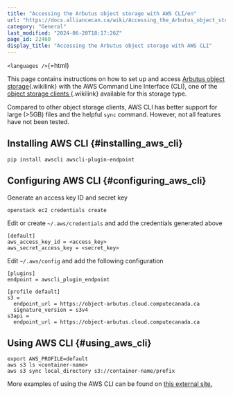 ```yaml
---
title: "Accessing the Arbutus object storage with AWS CLI/en"
url: "https://docs.alliancecan.ca/wiki/Accessing_the_Arbutus_object_storage_with_AWS_CLI/en"
category: "General"
last_modified: "2024-06-20T18:17:26Z"
page_id: 22460
display_title: "Accessing the Arbutus object storage with AWS CLI"
---
```


`<languages />`{=html}

This page contains instructions on how to set up and access [Arbutus object storage](https://docs.alliancecan.ca/Arbutus_object_storage "Arbutus object storage"){.wikilink} with the AWS Command Line Interface (CLI), one of the [ object storage clients ](https://docs.alliancecan.ca/Arbutus_object_storage_clients " object storage clients "){.wikilink} available for this storage type.

Compared to other object storage clients, AWS CLI has better support for large (\>5GB) files and the helpful `sync` command. However, not all features have not been tested.

## Installing AWS CLI {#installing_aws_cli}

    pip install awscli awscli-plugin-endpoint

## Configuring AWS CLI {#configuring_aws_cli}

Generate an access key ID and secret key

    openstack ec2 credentials create

Edit or create `~/.aws/credentials` and add the credentials generated above

    [default]
    aws_access_key_id = <access_key>
    aws_secret_access_key = <secret_key>

Edit `~/.aws/config` and add the following configuration

    [plugins]
    endpoint = awscli_plugin_endpoint

    [profile default]
    s3 =
      endpoint_url = https://object-arbutus.cloud.computecanada.ca
      signature_version = s3v4
    s3api =
      endpoint_url = https://object-arbutus.cloud.computecanada.ca

## Using AWS CLI {#using_aws_cli}

    export AWS_PROFILE=default
    aws s3 ls <container-name>
    aws s3 sync local_directory s3://container-name/prefix

More examples of using the AWS CLI can be found on [this external site.](https://docs.ovh.com/us/en/storage/getting_started_with_the_swift_S3_API/)
